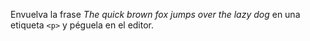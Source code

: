 Envuelva la frase _The quick brown fox jumps over the lazy dog_ en una etiqueta `<p>` y péguela en el editor.
